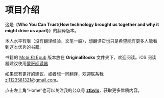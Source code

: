 # 项目介绍

这是《**Who You Can Trust(How technology brought us together and why it might drive us apart)**》的翻译版本。

本人水平有限（没有翻译经验，文笔一般），想翻译它也只是希望能有更多人能看到这本优秀的书籍。

书籍的 [Mobi 和 Epub](http://t.cn/EVcTA41) 版本放在 **OriginalBooks** 文件夹下，欢迎阅读。iOS 阅读器建议使用[蒙哥阅读器](http://t.cn/EVcTuuR)

如果您有更好的建议，或者想一同翻译，欢迎联系我 zj1123581321@gmail.com。

点击左上角“Home”也可以关注我的公众号 **[ztbylx](http://markdown.lixingzhang.site/markdown/20190216/8tbVftvAfXlg.png?imageslim)**，获取更多优质内容。



